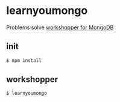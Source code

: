 # learnyoumongo

Problems solve [workshopper for MongoDB](https://github.com/evanlucas/learnyoumongo)

## init
```bash
$ npm install
```

## workshopper
```bash
$ learnyoumongo
```
